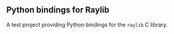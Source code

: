 ## Python bindings for Raylib

A test project providing Python bindings for the `raylib` C library.
